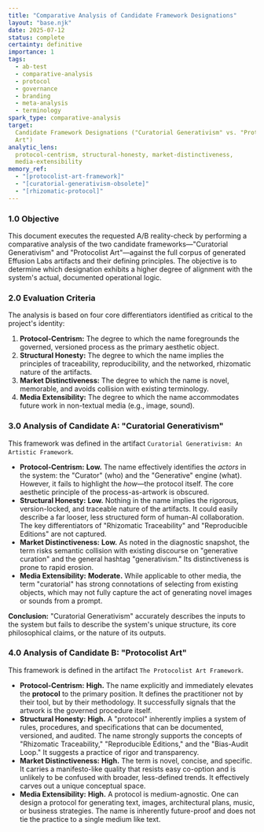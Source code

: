 ```yaml
---
title: "Comparative Analysis of Candidate Framework Designations"
layout: "base.njk"
date: 2025-07-12
status: complete
certainty: definitive
importance: 1
tags:
  - ab-test
  - comparative-analysis
  - protocol
  - governance
  - branding
  - meta-analysis
  - terminology
spark_type: comparative-analysis
target:
  Candidate Framework Designations ("Curatorial Generativism" vs. "Protocolist
  Art")
analytic_lens:
  protocol-centrism, structural-honesty, market-distinctiveness,
  media-extensibility
memory_ref:
  - "[protocolist-art-framework]"
  - "[curatorial-generativism-obsolete]"
  - "[rhizomatic-protocol]"
---
```


### 1.0 Objective

This document executes the requested A/B reality-check by performing a comparative analysis of the
two candidate frameworks—"Curatorial Generativism" and "Protocolist Art"—against the full corpus of
generated Effusion Labs artifacts and their defining principles. The objective is to determine which
designation exhibits a higher degree of alignment with the system's actual, documented operational
logic.

### 2.0 Evaluation Criteria

The analysis is based on four core differentiators identified as critical to the project's identity:

1. **Protocol-Centrism:** The degree to which the name foregrounds the governed, versioned process
   as the primary aesthetic object.
2. **Structural Honesty:** The degree to which the name implies the principles of traceability,
   reproducibility, and the networked, rhizomatic nature of the artifacts.
3. **Market Distinctiveness:** The degree to which the name is novel, memorable, and avoids
   collision with existing terminology.
4. **Media Extensibility:** The degree to which the name accommodates future work in non-textual
   media (e.g., image, sound).

### 3.0 Analysis of Candidate A: "Curatorial Generativism"

This framework was defined in the artifact `Curatorial Generativism: An Artistic Framework`.

- **Protocol-Centrism:** **Low.** The name effectively identifies the _actors_ in the system: the
  "Curator" (who) and the "Generative" engine (what). However, it fails to highlight the _how_—the
  protocol itself. The core aesthetic principle of the process-as-artwork is obscured.
- **Structural Honesty:** **Low.** Nothing in the name implies the rigorous, version-locked, and
  traceable nature of the artifacts. It could easily describe a far looser, less structured form of
  human-AI collaboration. The key differentiators of "Rhizomatic Traceability" and "Reproducible
  Editions" are not captured.
- **Market Distinctiveness:** **Low.** As noted in the diagnostic snapshot, the term risks semantic
  collision with existing discourse on "generative curation" and the general hashtag "generativism."
  Its distinctiveness is prone to rapid erosion.
- **Media Extensibility:** **Moderate.** While applicable to other media, the term "curatorial" has
  strong connotations of selecting from existing objects, which may not fully capture the act of
  generating novel images or sounds from a prompt.

**Conclusion:** "Curatorial Generativism" accurately describes the inputs to the system but fails to
describe the system's unique structure, its core philosophical claims, or the nature of its outputs.

### 4.0 Analysis of Candidate B: "Protocolist Art"

This framework is defined in the artifact `The Protocolist Art Framework`.

- **Protocol-Centrism:** **High.** The name explicitly and immediately elevates the **protocol** to
  the primary position. It defines the practitioner not by their tool, but by their methodology. It
  successfully signals that the artwork is the governed procedure itself.
- **Structural Honesty:** **High.** A "protocol" inherently implies a system of rules, procedures,
  and specifications that can be documented, versioned, and audited. The name strongly supports the
  concepts of "Rhizomatic Traceability," "Reproducible Editions," and the "Bias-Audit Loop." It
  suggests a practice of rigor and transparency.
- **Market Distinctiveness:** **High.** The term is novel, concise, and specific. It carries a
  manifesto-like quality that resists easy co-option and is unlikely to be confused with broader,
  less-defined trends. It effectively carves out a unique conceptual space.
- **Media Extensibility:** **High.** A protocol is medium-agnostic. One can design a protocol for
  generating text, images, architectural plans, music, or business strategies. The name is
  inherently future-proof and does not tie the practice to a single medium like text.
